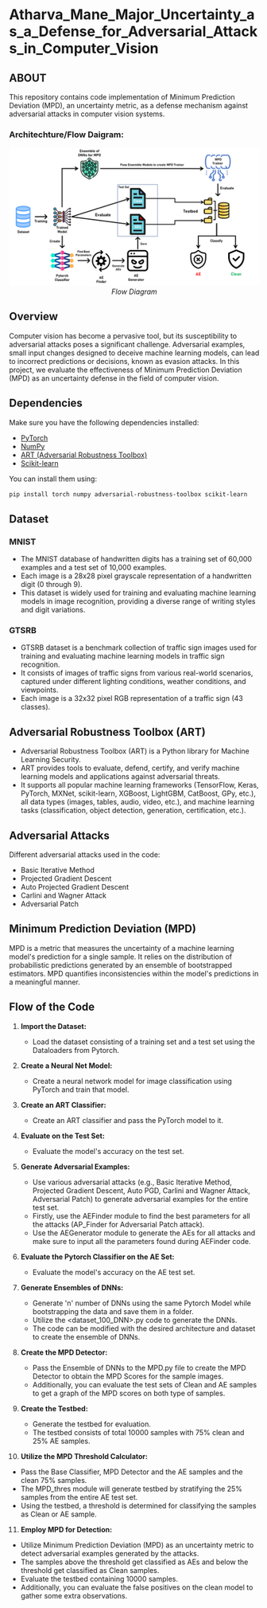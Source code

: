 # Atharva_Mane_Major_Uncertainty_as_a_Defense_for_Adversarial_Attacks_in_Computer_Vision

## ABOUT
This repository contains code implementation of Minimum Prediction Deviation (MPD), an uncertainty metric, as a defense mechanism against adversarial attacks in computer vision systems.

### Architechture/Flow Daigram:
<p align="center">
  <img src="Architechture Diagram.png?raw=true" alt="Flow Diagram">
  <br />
  <em>Flow Diagram</em>
</p>

## Overview

Computer vision has become a pervasive tool, but its susceptibility to adversarial attacks poses a significant challenge. Adversarial examples, small input changes designed to deceive machine learning models, can lead to incorrect predictions or decisions, known as evasion attacks. In this project, we evaluate the effectiveness of Minimum Prediction Deviation (MPD) as an uncertainty defense in the field of computer vision.

## Dependencies

Make sure you have the following dependencies installed:

- [PyTorch](https://pytorch.org/)
- [NumPy](https://numpy.org/)
- [ART (Adversarial Robustness Toolbox)](https://github.com/Trusted-AI/adversarial-robustness-toolbox)
- [Scikit-learn](https://scikit-learn.org/stable/)
  
You can install them using:

```bash
pip install torch numpy adversarial-robustness-toolbox scikit-learn
```
## Dataset

### MNIST

- The MNIST database of handwritten digits has a training set of 60,000 examples and a test set of 10,000 examples.
- Each image is a 28x28 pixel grayscale representation of a handwritten digit (0 through 9).
- This dataset is widely used for training and evaluating machine learning models in image recognition, providing a diverse range of writing styles and digit variations.
### GTSRB
- GTSRB dataset is a benchmark collection of traffic sign images used for training and evaluating machine learning models in traffic sign recognition.
- It consists of images of traffic signs from various real-world scenarios, captured under different lighting conditions, weather conditions, and viewpoints.
- Each image is a 32x32 pixel RGB representation of a traffic sign (43 classes).

## Adversarial Robustness Toolbox (ART)

- Adversarial Robustness Toolbox (ART) is a Python library for Machine Learning Security.
- ART provides tools to evaluate, defend, certify, and verify machine learning models and applications against adversarial threats.
- It supports all popular machine learning frameworks (TensorFlow, Keras, PyTorch, MXNet, scikit-learn, XGBoost, LightGBM, CatBoost, GPy, etc.), all data types (images, tables, audio, video, etc.), and machine learning tasks (classification, object detection, generation, certification, etc.).

## Adversarial Attacks

Different adversarial attacks used in the code:

- Basic Iterative Method
- Projected Gradient Descent
- Auto Projected Gradient Descent
- Carlini and Wagner Attack
- Adversarial Patch

## Minimum Prediction Deviation (MPD)

MPD is a metric that measures the uncertainty of a machine learning model's prediction for a single sample. It relies on the distribution of probabilistic predictions generated by an ensemble of bootstrapped estimators. MPD quantifies inconsistencies within the model's predictions in a meaningful manner.


## Flow of the Code

1. **Import the Dataset:**
   - Load the dataset consisting of a training set and a test set using the Dataloaders from Pytorch.

2. **Create a Neural Net Model:**
   - Create a neural network model for image classification using PyTorch and train that model.

3. **Create an ART Classifier:**
   - Create an ART classifier and pass the PyTorch model to it.

4. **Evaluate on the Test Set:**
   - Evaluate the model's accuracy on the test set.

5. **Generate Adversarial Examples:**
   - Use various adversarial attacks (e.g., Basic Iterative Method, Projected Gradient Descent, Auto PGD, Carlini and Wagner Attack, Adversarial Patch) to generate adversarial examples for the entire test set.
   - Firstly, use the AEFinder module to find the best parameters for all the attacks (AP_Finder for Adversarial Patch attack).
   - Use the AEGenerator module to generate the AEs for all attacks and make sure to input all the parameters found during AEFinder code.
     
6. **Evaluate the Pytorch Classifier on the AE Set:**
   - Evaluate the model's accuracy on the AE test set.
  
7. **Generate Ensembles of DNNs:**
   - Generate 'n' number of DNNs using the same Pytorch Model while bootstrapping the data and save them in a folder.
   - Utilize the <dataset_100_DNN>.py code to generate the DNNs.
   - The code can be modified with the desired architecture and dataset to create the ensemble of DNNs.
     
8. **Create the MPD Detector:**
   - Pass the Ensemble of DNNs to the MPD.py file to create the MPD Detector to obtain the MPD Scores for the sample images.
   - Additionally, you can evaluate the test sets of Clean and AE samples to get a graph of the MPD scores on both type of samples.
  
9. **Create the Testbed:**
   - Generate the testbed for evaluation.
   - The testbed consists of total 10000 samples with 75% clean and 25% AE samples.
10. **Utilize the MPD Threshold Calculator:**
   - Pass the Base Classifier, MPD Detector and the AE samples and the clean 75% samples.
   - The MPD_thres module will generate testbed by stratifying the 25% samples from the entire AE test set.
   - Using the testbed, a threshold is determined for classifying the samples as Clean or AE sample.  
11. **Employ MPD for Detection:**
   - Utilize Minimum Prediction Deviation (MPD) as an uncertainty metric to detect adversarial examples generated by the attacks.
   - The samples above the threshold get classified as AEs and below the threshold get classified as Clean samples.
   - Evaluate the testbed containing 10000 samples.
   - Additionally, you can evaluate the false positives on the clean model to gather some extra observations. 

